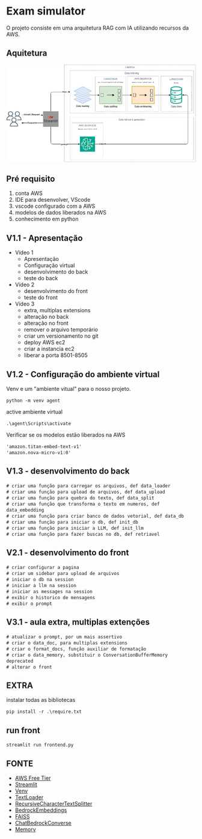 # Exam simulator

O projeto consiste em uma arquitetura RAG com IA utilizando recursos da AWS.

## Aquitetura
![The AWS Architecture!](assets/ExamSimulator.jpg "AWS Architecture")

## Pré requisito
1. conta AWS
2. IDE para desenvolver, VScode
3. vscode configurado com a AWS
4. modelos de dados liberados na AWS
5. conhecimento em python

## V1.1 - Apresentação
- Vídeo 1
    - Apresentação
    - Configuração virtual
    - desenvolvimento do back
    - teste do back
- Vídeo 2
    - desenvolvimento do front
    - teste do front
- Vídeo 3
    - extra, multiplas extensions
    - alteração no back
    - alteração no front
    - remover o arquivo temporário
    - criar um versionamento no git
    - deploy AWS ec2
    - criar a instancia ec2
    - liberar a porta 8501-8505

## V1.2 - Configuração do ambiente virtual
Venv e um "ambiente vitual" para o nosso projeto. 
```
python -m venv agent
```
active ambiente virtual
```
.\agent\Scripts\activate
```
Verificar se os modelos estão liberados na AWS
```
'amazon.titan-embed-text-v1'
'amazon.nova-micro-v1:0'
```
## V1.3 - desenvolvimento do back
```
# criar uma função para carregar os arquivos, def data_loader
# criar uma função para upload de arquivos, def data_upload
# criar uma função para quebra do texto, def data_split
# criar uma função que transforma o texto em numeros, def data_embedding
# criar uma função para criar banco de dados vetorial, def data_db
# criar uma função para iniciar o db, def init_db
# criar uma função para iniciar a LLM, def init_llm
# criar uma função para fazer buscas no db, def retriavel
```
## V2.1 - desenvolvimento do front
```
# criar configurar a pagina
# criar um sidebar para upload de arquivos
# iniciar o db na session
# iniciar a llm na session
# iniciar as messages na session
# exibir o historico de mensagens
# exibir o prompt
```
## V3.1 - aula extra, multiplas extenções
```
# atualizar o prompt, por um mais assertivo
# criar o data_doc, para multiplas extensions
# criar o format_docs, função auxiliar de formatação
# criar o data_memory, substituir o ConversationBufferMemory deprecated
# alterar o front
```

## EXTRA
instalar todas as bibliotecas
```
pip install -r .\require.txt
```
## run front
```
streamlit run frontend.py
```

## FONTE
- [AWS Free Tier](https://aws.amazon.com/pt/free/)
- [Streamlit](https://docs.streamlit.io/develop/tutorials/chat-and-llm-apps/build-conversational-apps)
- [Venv](https://docs.python.org/pt-br/3.13/library/venv.html)
- [TextLoader](https://python.langchain.com/api_reference/community/document_loaders/langchain_community.document_loaders.text.TextLoader.html)
- [RecursiveCharacterTextSplitter](https://python.langchain.com/docs/how_to/recursive_text_splitter/)
- [BedrockEmbeddings](https://python.langchain.com/api_reference/aws/embeddings/langchain_aws.embeddings.bedrock.BedrockEmbeddings.html)
- [FAISS](https://python.langchain.com/docs/integrations/vectorstores/faiss/)
- [ChatBedrockConverse](https://python.langchain.com/api_reference/aws/chat_models/langchain_aws.chat_models.bedrock_converse.ChatBedrockConverse.html)
- [Memory](https://langchain-ai.github.io/langgraph/concepts/persistence/#basic-usage)